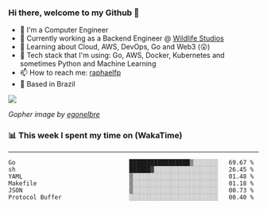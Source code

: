 ### Hi there, welcome to my Github 👋

- 📖 I'm a Computer Engineer
- 🔭 Currently working as a Backend Engineer @ [Wildlife Studios](https://wildlifestudios.com/)
- 🌱 Learning about Cloud, AWS, DevOps, Go and Web3 (😲)
- 🚀 Tech stack that I'm using: Go, AWS, Docker, Kubernetes and sometimes Python and Machine Learning
- 📫 How to reach me: [raphaelfp](https://linkedin.com/in/raphaelfp)
- 🏡 Based in Brazil

![](https://github.com/raphaelfp/gophers/blob/master/.thumb/animation/morning-coffee-3x.gif)

*Gopher image by [egonelbre](https://github.com/egonelbre/)*

### 📊 This week I spent my time on (WakaTime)

---

<!--START_SECTION:waka-->

```text
Go                                █████████████████▒░░░░░░░   69.67 %
sh                                ██████▓░░░░░░░░░░░░░░░░░░   26.45 %
YAML                              ▒░░░░░░░░░░░░░░░░░░░░░░░░   01.48 %
Makefile                          ▒░░░░░░░░░░░░░░░░░░░░░░░░   01.18 %
JSON                              ▒░░░░░░░░░░░░░░░░░░░░░░░░   00.73 %
Protocol Buffer                   ░░░░░░░░░░░░░░░░░░░░░░░░░   00.40 %
```

<!--END_SECTION:waka-->
